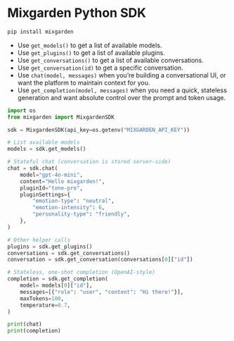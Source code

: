 # Mixgarden Python SDK

```bash
pip install mixgarden
```

- Use `get_models()` to get a list of available models.
- Use `get_plugins()` to get a list of available plugins.
- Use `get_conversations()` to get a list of available conversations.
- Use `get_conversation(id)` to get a specific conversation.
- Use `chat(model, messages)` when you’re building a conversational UI, or want the platform to maintain context for you.
- Use `get_completion(model, messages)` when you need a quick, stateless generation and want absolute control over the prompt and token usage. 

```python
import os
from mixgarden import MixgardenSDK

sdk = MixgardenSDK(api_key=os.getenv("MIXGARDEN_API_KEY"))

# List available models
models = sdk.get_models()

# Stateful chat (conversation is stored server-side)
chat = sdk.chat(
    model="gpt-4o-mini",
    content="Hello mixgarden!",
    pluginId="tone-pro",
    pluginSettings={
        "emotion-type": "neutral",
        "emotion-intensity": 6,
        "personality-type": "friendly",
    },
)

# Other helper calls
plugins = sdk.get_plugins()
conversations = sdk.get_conversations()
conversation = sdk.get_conversation(conversations[0]["id"])

# Stateless, one-shot completion (OpenAI-style)
completion = sdk.get_completion(
    model= models[0]["id"],
    messages=[{"role": "user", "content": "Hi there!"}],
    maxTokens=100,
    temperature=0.7,
)

print(chat)
print(completion)
```
